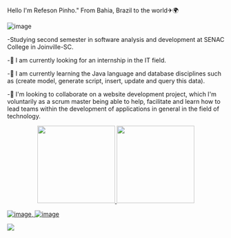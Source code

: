  Hello I'm Refeson Pinho."
From Bahia, Brazil to the world✈🌍 

![image](https://user-images.githubusercontent.com/89049212/138755263-6371bca9-33e4-4301-822c-d362e503f686.png)

-Studying second semester in software analysis and development at SENAC College in Joinville-SC.

-🔭 I am currently looking for an internship in the IT field.

-🌱 I am currently learning the Java language and database disciplines such as (create model, generate script, insert, update and query this data).

-👯 I'm looking to collaborate on a website development project, which I'm voluntarily as a scrum master being able to help, facilitate and learn how to lead teams within the development of applications in general in the field of technology.

<div align="center">
  <a href="https://github.com/RefesonPinho ">
  <img height="180em" src="https://github-readme-stats.vercel.app/api?username=RefesonPinho&show_icons=true&theme=onedark&include_all_commits=true&count_private=true"/>
  <img height="180em" src="https://github-readme-stats.vercel.app/api/top-langs/?username=RefesonPinho&layout=compact&langs_count=7&theme=onedark"/>
</div>

 ![image](https://user-images.githubusercontent.com/89049212/138759942-586be552-8b60-496f-8593-b3266a59b041.png), ![image](https://user-images.githubusercontent.com/89049212/138760495-b6b79d3c-47fc-4ab7-a3d6-2c384c2f571d.png)

 
 <div> 
 
<a href="https://www.linkedin.com/in/refeson-pinho-tecnologia/" target="_blank"><img src="https://img.shields.io/badge/-LinkedIn-%230077B5?style=for-the-badge&logo=linkedin&logoColor=white" target="_blank"></a> 
 

 <div> 




